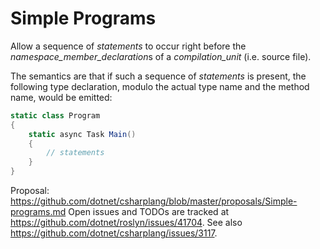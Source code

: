 Simple Programs
=========================

Allow a sequence of *statements* to occur right before the *namespace_member_declaration*s of a *compilation_unit* (i.e. source file).

The semantics are that if such a sequence of *statements* is present, the following type declaration, modulo the actual type name and the method name, would be emitted:

``` c#
static class Program
{
    static async Task Main()
    {
        // statements
    }
}
```

Proposal: https://github.com/dotnet/csharplang/blob/master/proposals/Simple-programs.md
Open issues and TODOs are tracked at https://github.com/dotnet/roslyn/issues/41704.
See also https://github.com/dotnet/csharplang/issues/3117.
